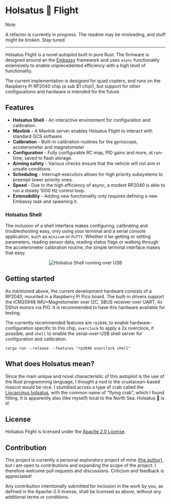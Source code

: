 # Holsatus 🦀 Flight 

> [!NOTE]  
> A refactor is currently in progress. The readme may be misleading, and stuff might be broken. Stay tuned

---

Holsatus Flight is a novel autopilot built in pure Rust. The firmware is designed around an the [Embassy](https://github.com/embassy-rs/embassy) framework and uses `async` functionality extensively to enable unprecedented efficiency with a high level of functionality.

The current implementation is designed for quad copters, and runs on the Raspberry Pi RP2040 chip (a sub $1 chip!), but support for other configurations and hardware is intended for the future.

## Features
- **Holsatus Shell** - An interactive environment for configuration and calibration.
- **Mavlink** - A Mavlink server enables Holsatus Flight to interact with standard GCS software.
- **Calibration** - Built-in calibration routines for the gyroscope, accelerometer and magnetometer
- **Configuration** - Fully configurable RC map, PID gains and more, at run-time, saved to flash storage.
- **Arming safety** - Various checks ensure that the vehicle will not arm in unsafe conditions.
- **Scheduling** - Interrupt-executors allows for high priority subsystems to preempt lower-priority ones.
- **Speed** - Due to the high efficiency of async, a modest RP2040 is able to run a steady 1000 Hz control loop.
- **Extensibility** - Adding new functionality only requires defining a new Embassy task and spawning it.

### Holsatus Shell

The inclusion of a shell interface makes configuring, calibrating and troubleshooting easy, only using your terminal and a serial console application, such as `minicom` or `PuTTY`. Whether it be getting or setting parameters, reading sensor data, reading status flags or walking through the accelerometer calibration routine, the simple terminal interface makes that easy.

<center>
    <img src="resources/holsatus-shell.png" alt="Holsatus Shell running over USB">
</center>


## Getting started

As mentioned above, the current development hardware consists of a RP2040, mounted in a Raspberry Pi Pico board. The built-in drivers support the ICM20948 IMU+Magnetometer over I2C, SBUS receiver over UART, 4x DShot motors via PIO. It is recommended to have this hardware available for testing.

The currently recommended features are `rp2040`, to enable hardware-configuration specific to this chip, `overclock` to apply a 2x overclock, if possible, and `shell` to enable the serial-over-USB shell server for configuration and calibration.
```shell
cargo run --release --features "rp2040 overclock shell"
```

## What does Holsatus mean?
Since the main unique and novel characteristic of this autopilot is the use of the Rust programming language, I thought a nod to the crustacean-based mascot would be nice. I stumbled across a type of crab called the [Liocarcinus holsatus](https://en.wikipedia.org/wiki/Liocarcinus_holsatus), with the common name of "flying crab", which I found fitting. It is apparently also (like myself) local to the North Sea. Holsatus 🦀 is it!


## License
Holsatus Flight is licensed under the [Apache 2.0 License](https://www.apache.org/licenses/LICENSE-2.0).

## Contribution
This project is currently a personal exploratory project of mine ([the author](https://github.com/peterkrull/)), but I am open to contributions and expanding the scope of the project. I therefore welcome pull requests and discussions. Criticism and feedback is appreciated!

Any contribution intentionally submitted for inclusion in the work by you, as defined in the Apache-2.0 license, shall be licensed as above, without any additional terms or conditions.